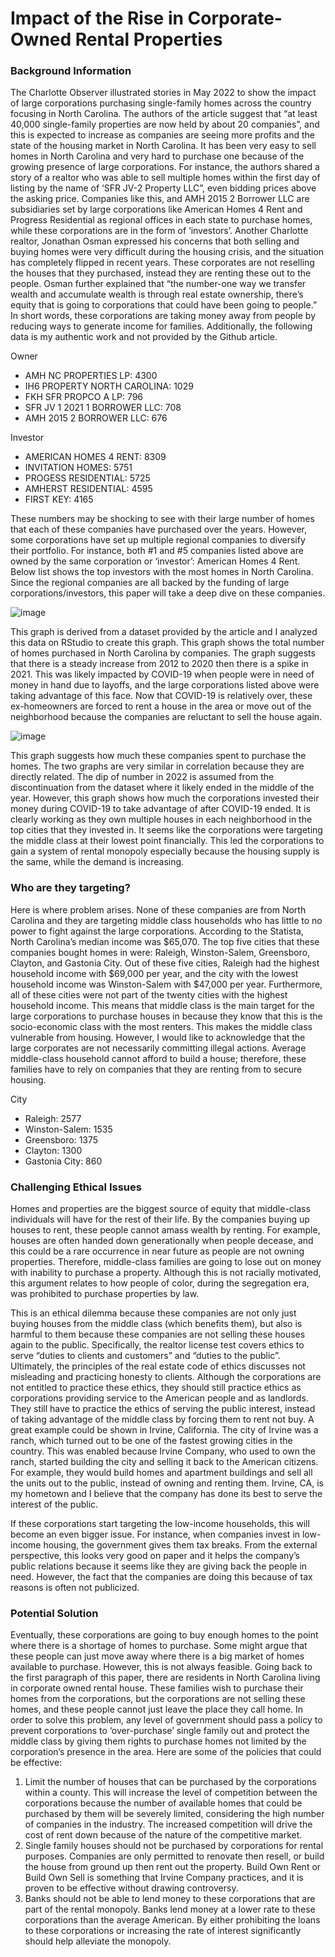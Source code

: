 # Impact of the Rise in Corporate-Owned Rental Properties

### Background Information
The Charlotte Observer illustrated stories in May 2022 to show the impact of large corporations purchasing single-family homes across the country focusing in North Carolina. The authors of the article suggest that “at least 40,000 single-family properties are now held by about 20 companies”, and this is expected to increase as companies are seeing more profits and the state of the housing market in North Carolina. It has been very easy to sell homes in North Carolina and very hard to purchase one because of the growing presence of large corporations. For instance, the authors shared a story of a realtor who was able to sell multiple homes within the first day of listing by the name of ‘SFR JV-2 Property LLC”, even bidding prices above the asking price. Companies like this, and AMH 2015 2 Borrower LLC are subsidiaries set by large corporations like American Homes 4 Rent and Progress Residential as regional offices in each state to purchase homes, while these corporations are in the form of ‘investors’. Another Charlotte realtor, Jonathan Osman expressed his concerns that both selling and buying homes were very difficult during the housing crisis, and the situation has completely flipped in recent years. These corporates are not reselling the houses that they purchased, instead they are renting these out to the people. Osman further explained that “the number-one way we transfer wealth and accumulate wealth is through real estate ownership, there’s equity that is going to corporations that could have been going to people.” In short words, these corporations are taking money away from people by reducing ways to generate income for families. Additionally, the following data is my authentic work and not provided by the Github article. 

Owner 
- AMH NC PROPERTIES LP: 4300
- IH6 PROPERTY NORTH CAROLINA: 1029
- FKH SFR PROPCO A LP: 796
- SFR JV 1 2021 1 BORROWER LLC: 708
- AMH 2015 2 BORROWER LLC: 676

Investor
- AMERICAN HOMES 4 RENT: 8309
- INVITATION HOMES: 5751
- PROGESS RESIDENTIAL: 5725
- AMHERST RESIDENTIAL: 4595
- FIRST KEY: 4165

These numbers may be shocking to see with their large number of homes that each of these companies have purchased over the years. However, some corporations have set up multiple regional companies to diversify their portfolio. For instance, both #1 and #5 companies listed above are owned by the same corporation or ‘investor’: American Homes 4 Rent. Below list shows the top investors with the most homes in North Carolina. Since the regional companies are all backed by the funding of large corporations/investors, this paper will take a deep dive on these companies. 


![image](https://github.com/jisooku/jisooku.github.io/assets/131623578/05bb3964-53bc-4a4d-b4cc-b909af78af51)


This graph is derived from a dataset provided by the article and I analyzed this data on RStudio to create this graph. This graph shows the total number of homes purchased in North Carolina by companies. The graph suggests that there is a steady increase from 2012 to 2020 then there is a spike in 2021. This was likely impacted by COVID-19 when people were in need of money in hand due to layoffs, and the large corporations listed above were taking advantage of this face. Now that COVID-19 is relatively over, these ex-homeowners are forced to rent a house in the area or move out of the neighborhood because the companies are reluctant to sell the house again.


![image](https://github.com/jisooku/jisooku.github.io/assets/131623578/06bde8b2-afb8-4569-a9cd-9c052888344b)

This graph suggests how much these companies spent to purchase the homes. The two graphs are very similar in correlation because they are directly related. The dip of number in 2022 is assumed from the discontinuation from the dataset where it likely ended in the middle of the year. However, this graph shows how much the corporations invested their money during COVID-19 to take advantage of after COVID-19 ended. It is clearly working as they own multiple houses in each neighborhood in the top cities that they invested in. It seems like the corporations were targeting the middle class at their lowest point financially. This led the corporations to gain a system of rental monopoly especially because the housing supply is the same, while the demand is increasing. 


### Who are they targeting?
Here is where problem arises. None of these companies are from North Carolina and they are targeting middle class households who has little to no power to fight against the large corporations. According to the Statista, North Carolina’s median income was $65,070. The top five cities that these companies bought homes in were: Raleigh, Winston-Salem, Greensboro, Clayton, and Gastonia City. Out of these five cities, Raleigh had the highest household income with $69,000 per year, and the city with the lowest household income was Winston-Salem with $47,000 per year. Furthermore, all of these cities were not part of the twenty cities with the highest household income. This means that middle class is the main target for the large corporations to purchase houses in because they know that this is the socio-economic class with the most renters. This makes the middle class vulnerable from housing. However, I would like to acknowledge that the large corporates are not necessarily committing illegal actions. Average middle-class household cannot afford to build a house; therefore, these families have to rely on companies that they are renting from to secure housing. 

City 
- Raleigh: 2577
- Winston-Salem: 1535
- Greensboro: 1375
- Clayton: 1300
- Gastonia City: 860

### Challenging Ethical Issues
Homes and properties are the biggest source of equity that middle-class individuals will have for the rest of their life. By the companies buying up houses to rent, these people cannot amass wealth by renting. For example, houses are often handed down generationally when people decease, and this could be a rare occurrence in near future as people are not owning properties. Therefore, middle-class families are going to lose out on money with inability to purchase a property. Although this is not racially motivated, this argument relates to how people of color, during the segregation era, was prohibited to purchase properties by law. 

This is an ethical dilemma because these companies are not only just buying houses from the middle class (which benefits them), but also is harmful to them because these companies are not selling these houses again to the public. Specifically, the realtor license test covers ethics to serve “duties to clients and customers” and “duties to the public”. Ultimately, the principles of the real estate code of ethics discusses not misleading and practicing honesty to clients. Although the corporations are not entitled to practice these ethics, they should still practice ethics as corporations providing service to the American people and as landlords. They still have to practice the ethics of serving the public interest, instead of taking advantage of the middle class by forcing them to rent not buy. A great example could be shown in Irvine, California. The city of Irvine was a ranch, which turned out to be one of the fastest growing cities in the country. This was enabled because Irvine Company, who used to own the ranch, started building the city and selling it back to the American citizens. For example, they would build homes and apartment buildings and sell all the units out to the public, instead of owning and renting them. Irvine, CA, is my hometown and I believe that the company has done its best to serve the interest of the public. 

If these corporations start targeting the low-income households, this will become an even bigger issue. For instance, when companies invest in low-income housing, the government gives them tax breaks. From the external perspective, this looks very good on paper and it helps the company’s public relations because it seems like they are giving back the people in need. However, the fact that the companies are doing this because of tax reasons is often not publicized. 

### Potential Solution
Eventually, these corporations are going to buy enough homes to the point where there is a shortage of homes to purchase. Some might argue that these people can just move away where there is a big market of homes available to purchase. However, this is not always feasible. Going back to the first paragraph of this paper, there are residents in North Carolina living in corporate owned rental house. These families wish to purchase their homes from the corporations, but the corporations are not selling these homes, and these people cannot just leave the place they call home. In order to solve this problem, any level of government should pass a policy to prevent corporations to ‘over-purchase’ single family out and protect the middle class by giving them rights to purchase homes not limited by the corporation’s presence in the area. Here are some of the policies that could be effective:
1. Limit the number of houses that can be purchased by the corporations within a county. This will increase the level of competition between the corporations because the number of available homes that could be purchased by them will be severely limited, considering the high number of companies in the industry. The increased competition will drive the cost of rent down because of the nature of the competitive market. 
2. Single family houses should not be purchased by corporations for rental purposes. Companies are only permitted to renovate then resell, or build the house from ground up then rent out the property. Build Own Rent or Build Own Sell is something that Irvine Company practices, and it is proven to be effective without drawing controversy.
3. Banks should not be able to lend money to these corporations that are part of the rental monopoly. Banks lend money at a lower rate to these corporations than the average American. By either prohibiting the loans to these corporations or increasing the rate of interest significantly should help alleviate the monopoly.

